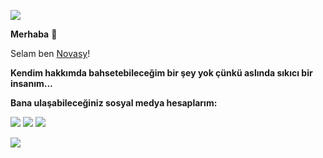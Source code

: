 ![](https://komarev.com/ghpvc/?username=novasy&color=brightgreen)

**Merhaba** 👋

Selam ben [Novasy](http://https://github.com/novasy "Novasy")!

**Kendim hakkımda bahsetebileceğim bir şey yok çünkü aslında sıkıcı bir insanım...**

**Bana ulaşabileceğiniz sosyal medya hesaplarım:**

 [![](https://cdn.discordapp.com/attachments/806690258086658090/823829343499321384/68747470733a2f2f696d672e736869656c64732e696f2f62616467652f646973636f72642532302d3732383944412e737667.png)](https://discord.com/users/729226812776906832) [![](https://cdn.discordapp.com/attachments/806690258086658090/823829296912269364/68747470733a2f2f696d672e736869656c64732e696f2f62616467652f4769744875622532302d3139313731372e7376673f.png)](https://github.com/novasy) [![](https://cdn.discordapp.com/attachments/806690258086658090/823829272291573760/68747470733a2f2f696d672e736869656c64732e696f2f62616467652f494e5354414752414d2532302d4443333137352e73.png)](https://www.instagram.com/novasyy/) 
 
![](https://github-readme-stats.vercel.app/api?username=novasy&show_icons=true&theme=radical)



